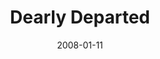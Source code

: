 ---
title: Dearly Departed
date: 2008-01-11
opening_date: 2008-01-11
closing_date: 2008-01-26
layout: productions
playbill:
Theatre: Theatre Jacksonville
venue: Harold K. Smith Playhouse
cast:
- Bud Turpin: Fred Gatlin
- Raynelle Turpin: Shelly Higgins Hughes
- Ray-Bud Turpin: Bill White
- Lucille Turpin: Skyla Dawn Luckey
- Junior Turpin: Kenny Logsdon
- Suzanne Turpin: Brandy Hilboldt Allport
- Marguerite: Brooks Anne Hayes
- Royce: Michael Fritton
- Delightful Turpin: Zoie Matthew
- Reverend Hooker: Edward Kramer
- Veda: Skyla Dawn Luckey
- Norval: Fred Gatlin
- Nadine: Zoie Matthew
- Clyde: Joseph Walz
- Juanita: Teresa Arnold-Simmons
- Joy of Life Singer:
  - Amber Holland
  - Debbie Hurm
  - Lisa LaGrande
  - Jessica Palombo
  - Neal Thorburn
  - Chris Valade
  - Joseph Walz
crew:
- Director: Andrew Dickson
- Technical Direcor: Jeffery L. Wagoner
- Scenic Design: Kelly J. Wagoner
- Lighting Design: Jeffery L. Wagoner
- Costume Design: Audrey Wagner
- Stage Manager: Katy Bilderback
- Assistant Stage Manager: Rhianna Hurt
- Sound Design: Andrew Dickson
- Sound Mixer: Beau Brown
- Properties: Phillip Grow
- Poster Design: Juan Unzueta
- Light Board Operation: Gloria Pepe
- Sound Board Operator: Katy Bilderback
- Follow Spot Operator:
  - Greg Odenwald
  - Gloria Pepe
- Offstage Sound: Bill White
- Running Crew:
  - Meon Graham
  - Sarah Kate Braddy
- Set Construction:
  - Brandy Hilboldt Allport
  - Richard Allport
  - Meon Graham
  - Zoie Matthew
  - Shelby Ellis
  - Becca Runyan
  - Fred Gatlin
  - Gloria Pepe
  - Greg Odenwald
  - Mark Stater
orchestra:
---